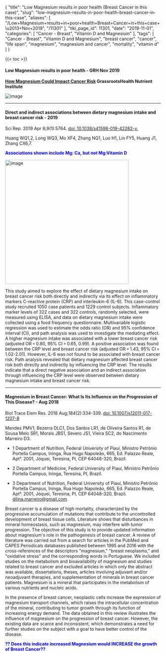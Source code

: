 {
    "title": "Low Magnesium results in poor health (Breast Cancer in this case)",
    "slug": "low-magnesium-results-in-poor-health-breast-cancer-in-this-case",
    "aliases": [
        "/Low+Magnesium+results+in+poor+health+Breast+Cancer+in+this+case+\u2013+Nov+2019",
        "/11301"
    ],
    "tiki_page_id": 11301,
    "date": "2019-11-01",
    "categories": [
        "Cancer - Breast",
        "Vitamin D and Magnesium"
    ],
    "tags": [
        "Cancer - Breast",
        "Vitamin D and Magnesium",
        "breast cancer",
        "cancer",
        "life span",
        "magnesium",
        "magnesium and cancer",
        "mortality",
        "vitamin d"
    ]
}


{{< toc >}}

#### Low Magnesium results in poor health - GRH Nov 2019

 **[How Magnesium Could Impact Cancer Risk](http://campaign.r20.constantcontact.com/render?m=1102722411090&ca=a2c9cb99-62be-461e-9f30-6af48936b484) GrassrootsHealth Nutrient Institute** 

<img src="https://d1bk1kqxc0sym.cloudfront.net/attachments/jpeg/mg-bc.jpg" alt="image">

---

#### Direct and indirect associations between dietary magnesium intake and breast cancer risk - 2019

Sci Rep. 2019 Apr 8;9(1):5764. [doi: 10.1038/s41598-019-42282-y.](https://doi.org/10.1038/s41598-019-42282-y.)

Huang WQ1,2, Long WQ3, Mo XF4, Zhang NQ1, Luo H1, Lin FY5, Huang J1, Zhang CX6,7.

 **<span style="color:#00F;">Associations shown include Mg: Ca, but not Mg:Vitamin D</span>** 

<img src="https://d1bk1kqxc0sym.cloudfront.net/attachments/jpeg/mg-bc-associations.jpg" alt="image" width="400">

This study aimed to explore the effect of dietary magnesium intake on breast cancer risk both directly and indirectly via its effect on inflammatory markers C-reactive protein (CRP) and interleukin-6 (IL-6). This case-control study recruited 1050 case patients and 1229 control subjects. Inflammatory marker levels of 322 cases and 322 controls, randomly selected, were measured using ELISA, and data on dietary magnesium intake were collected using a food frequency questionnaire. Multivariable logistic regression was used to estimate the odds ratio (OR) and 95% confidence interval (CI), and path analysis was used to investigate the mediating effect. A higher magnesium intake was associated with a lower breast cancer risk (adjusted OR = 0.80, 95% CI = 0.65, 0.99). A positive association was found between the CRP level and breast cancer risk (adjusted OR = 1.43, 95% CI = 1.02-2.01). However, IL-6 was not found to be associated with breast cancer risk. Path analysis revealed that dietary magnesium affected breast cancer risk both directly and indirectly by influencing the CRP level. The results indicate that a direct negative association and an indirect association through influencing the CRP level were observed between dietary magnesium intake and breast cancer risk.

---

#### Magnesium in Breast Cancer: What Is Its Influence on the Progression of This Disease? - Aug 2018

Biol Trace Elem Res. 2018 Aug;184(2):334-339. [doi: 10.1007/s12011-017-1207-8](https://doi.org/10.1007/s12011-017-1207-8)

Mendes PMV1, Bezerra DLC1, Dos Santos LR1, de Oliveira Santos R1, de Sousa Melo SR1, Morais JBS1, Severo JS1, Vieira SC2, do Nascimento Marreiro D3.

* 1 Department of Nutrition, Federal University of Piauí, Ministro Petrônio Portella Campus, Ininga, Rua Hugo Napoleão, 665, Ed. Palazzo Reale, Apt°. 2001, Jóquei, Teresina, PI, CEP 64048-320, Brazil.

* 2 Department of Medicine, Federal University of Piauí, Ministro Petrônio Portella Campus, Ininga, Teresina, PI, Brazil.

* 3 Department of Nutrition, Federal University of Piauí, Ministro Petrônio Portella Campus, Ininga, Rua Hugo Napoleão, 665, Ed. Palazzo Reale, Apt°. 2001, Jóquei, Teresina, PI, CEP 64048-320, Brazil. dilina.marreiro@gmail.com.

Breast cancer is a disease of high mortality, characterized by the progressive accumulation of mutations that contribute to the uncontrolled development of breast tissue cells. Literature shows that disturbances in mineral homeostasis, such as magnesium, may interfere with tumor progression. The objective of this study is to provide updated information about magnesium's role in the pathogenesis of breast cancer. A review of literature was carried out from a search for articles in the PubMed and CAPES Periodicals databases published between 1995 and 2016 with the cross-references of the descriptors "magnesium," "breast neoplasms," and "oxidative stress" and the corresponding words in Portuguese. We included studies on the metabolism and bioavailability of magnesium and studies related to breast cancer and excluded articles in which only the abstract was available, dissertations, theses, articles involving adjuvant and/or neoadjuvant therapies, and supplementation of minerals in breast cancer patients. Magnesium is a mineral that participates in the metabolism of various nutrients and nucleic acids.

In the presence of breast cancer, neoplastic cells increase the expression of magnesium transport channels, which raises the intracellular concentration of the mineral, contributing to tumor growth through its function of increasing energy demand. The data obtained in this review illustrates the influence of magnesium on the progression of breast cancer. However, the existing data are scarce and inconsistent, which demonstrates a need for further studies on the subject with a goal to have better control of the disease.

 **<span style="color:#00F;">?? Does this indicate increased Magnesium would INCREASE the growth of Breast Cancer??</span>**
